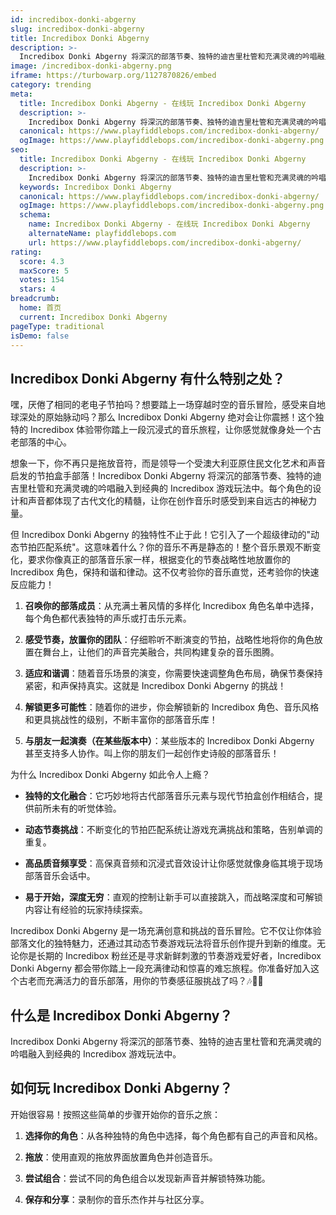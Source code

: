```yaml
---
id: incredibox-donki-abgerny
slug: incredibox-donki-abgerny
title: Incredibox Donki Abgerny
description: >-
  Incredibox Donki Abgerny 将深沉的部落节奏、独特的迪吉里杜管和充满灵魂的吟唱融入到经典的 Incredibox 游戏玩法中。
image: /incredibox-donki-abgerny.png
iframe: https://turbowarp.org/1127870826/embed
category: trending
meta:
  title: Incredibox Donki Abgerny - 在线玩 Incredibox Donki Abgerny
  description: >-
    Incredibox Donki Abgerny 将深沉的部落节奏、独特的迪吉里杜管和充满灵魂的吟唱融入到经典的 Incredibox 游戏玩法中。
  canonical: https://www.playfiddlebops.com/incredibox-donki-abgerny/
  ogImage: https://www.playfiddlebops.com/incredibox-donki-abgerny.png
seo:
  title: Incredibox Donki Abgerny - 在线玩 Incredibox Donki Abgerny
  description: >-
    Incredibox Donki Abgerny 将深沉的部落节奏、独特的迪吉里杜管和充满灵魂的吟唱融入到经典的 Incredibox 游戏玩法中。
  keywords: Incredibox Donki Abgerny
  canonical: https://www.playfiddlebops.com/incredibox-donki-abgerny/
  ogImage: https://www.playfiddlebops.com/incredibox-donki-abgerny.png
  schema:
    name: Incredibox Donki Abgerny - 在线玩 Incredibox Donki Abgerny
    alternateName: playfiddlebops.com
    url: https://www.playfiddlebops.com/incredibox-donki-abgerny/
rating:
  score: 4.3
  maxScore: 5
  votes: 154
  stars: 4
breadcrumb:
  home: 首页
  current: Incredibox Donki Abgerny
pageType: traditional
isDemo: false
---
```


## Incredibox Donki Abgerny 有什么特别之处？

嘿，厌倦了相同的老电子节拍吗？想要踏上一场穿越时空的音乐冒险，感受来自地球深处的原始脉动吗？那么 Incredibox Donki Abgerny 绝对会让你震撼！这个独特的 Incredibox 体验带你踏上一段沉浸式的音乐旅程，让你感觉就像身处一个古老部落的中心。

想象一下，你不再只是拖放音符，而是领导一个受澳大利亚原住民文化艺术和声音启发的节拍盒手部落！Incredibox Donki Abgerny 将深沉的部落节奏、独特的迪吉里杜管和充满灵魂的吟唱融入到经典的 Incredibox 游戏玩法中。每个角色的设计和声音都体现了古代文化的精髓，让你在创作音乐时感受到来自远古的神秘力量。

但 Incredibox Donki Abgerny 的独特性不止于此！它引入了一个超级律动的"动态节拍匹配系统"。这意味着什么？你的音乐不再是静态的！整个音乐景观不断变化，要求你像真正的部落音乐家一样，根据变化的节奏战略性地放置你的 Incredibox 角色，保持和谐和律动。这不仅考验你的音乐直觉，还考验你的快速反应能力！

1. **召唤你的部落成员**：从充满土著风情的多样化 Incredibox 角色名单中选择，每个角色都代表独特的声乐或打击乐元素。

1. **感受节奏，放置你的团队**：仔细聆听不断演变的节拍，战略性地将你的角色放置在舞台上，让他们的声音完美融合，共同构建复杂的音乐图腾。

1. **适应和谐调**：随着音乐场景的演变，你需要快速调整角色布局，确保节奏保持紧密，和声保持真实。这就是 Incredibox Donki Abgerny 的挑战！

1. **解锁更多可能性**：随着你的进步，你会解锁新的 Incredibox 角色、音乐风格和更具挑战性的级别，不断丰富你的部落音乐库！

1. **与朋友一起演奏（在某些版本中）**：某些版本的 Incredibox Donki Abgerny 甚至支持多人协作。叫上你的朋友们一起创作史诗般的部落音乐！

为什么 Incredibox Donki Abgerny 如此令人上瘾？

- **独特的文化融合**：它巧妙地将古代部落音乐元素与现代节拍盒创作相结合，提供前所未有的听觉体验。

- **动态节奏挑战**：不断变化的节拍匹配系统让游戏充满挑战和策略，告别单调的重复。

- **高品质音频享受**：高保真音频和沉浸式音效设计让你感觉就像身临其境于现场部落音乐会话中。

- **易于开始，深度无穷**：直观的控制让新手可以直接跳入，而战略深度和可解锁内容让有经验的玩家持续探索。

Incredibox Donki Abgerny 是一场充满创意和挑战的音乐冒险。它不仅让你体验部落文化的独特魅力，还通过其动态节奏游戏玩法将音乐创作提升到新的维度。无论你是长期的 Incredibox 粉丝还是寻求新鲜刺激的节奏游戏爱好者，Incredibox Donki Abgerny 都会带你踏上一段充满律动和惊喜的难忘旅程。你准备好加入这个古老而充满活力的音乐部落，用你的节奏感征服挑战了吗？🎶🎤🎼

## 什么是 Incredibox Donki Abgerny？

Incredibox Donki Abgerny 将深沉的部落节奏、独特的迪吉里杜管和充满灵魂的吟唱融入到经典的 Incredibox 游戏玩法中。

## 如何玩 Incredibox Donki Abgerny？

开始很容易！按照这些简单的步骤开始你的音乐之旅：

1. **选择你的角色**：从各种独特的角色中选择，每个角色都有自己的声音和风格。

1. **拖放**：使用直观的拖放界面放置角色并创造音乐。

1. **尝试组合**：尝试不同的角色组合以发现新声音并解锁特殊功能。

1. **保存和分享**：录制你的音乐杰作并与社区分享。